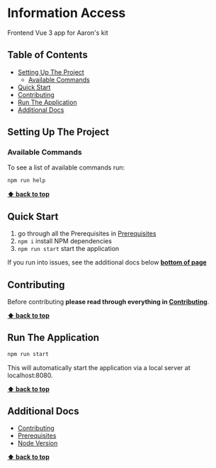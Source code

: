 # Information Access <!-- omit in toc -->

Frontend Vue 3 app for Aaron's kit

## Table of Contents <!-- omit in toc -->

<!-- TOC -->

- [Setting Up The Project](#setting-up-the-project)
  - [Available Commands](#available-commands)
- [Quick Start](#quick-start)
- [Contributing](#contributing)
- [Run The Application](#run-the-application)
- [Additional Docs](#additional-docs)
<!-- /TOC -->

## Setting Up The Project

### Available Commands

To see a list of available commands run:

```bash
npm run help
```

**[⬆ back to top](#table-of-contents)**

## Quick Start

1. go through all the Prerequisites in [Prerequisites](docs/prerequisites.md)
2. `npm i` install NPM dependencies
3. `npm run start` start the application

If you run into issues, see the additional docs below **[bottom of page](#Additional-Docs)**

## Contributing

Before contributing **please read through everything in [Contributing](docs/contributing.md)**.

**[⬆ back to top](#table-of-contents)**

## Run The Application

```bash
npm run start
```

This will automatically start the application via a local server at localhost:8080.

**[⬆ back to top](#table-of-contents)**

## Additional Docs

- [Contributing](docs/contributing.md)
- [Prerequisites](docs/prerequisites.md)
- [Node Version](docs/node-version.md)

**[⬆ back to top](#table-of-contents)**
